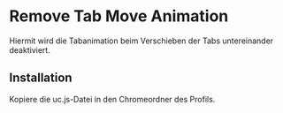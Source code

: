 # Remove Tab Move Animation
Hiermit wird die Tabanimation beim Verschieben der Tabs untereinander deaktiviert.

## Installation
Kopiere die uc.js-Datei in den Chromeordner des Profils.


